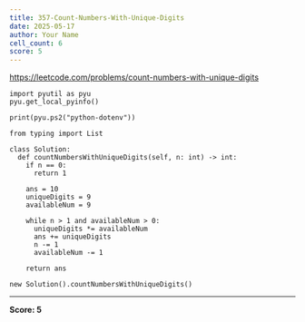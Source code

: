```yaml
---
title: 357-Count-Numbers-With-Unique-Digits
date: 2025-05-17
author: Your Name
cell_count: 6
score: 5
---
```


https://leetcode.com/problems/count-numbers-with-unique-digits


```
import pyutil as pyu
pyu.get_local_pyinfo()
```


```
print(pyu.ps2("python-dotenv"))
```


```
from typing import List
```


```
class Solution:
  def countNumbersWithUniqueDigits(self, n: int) -> int:
    if n == 0:
      return 1

    ans = 10
    uniqueDigits = 9
    availableNum = 9

    while n > 1 and availableNum > 0:
      uniqueDigits *= availableNum
      ans += uniqueDigits
      n -= 1
      availableNum -= 1

    return ans
```


```
new Solution().countNumbersWithUniqueDigits()
```


---
**Score: 5**